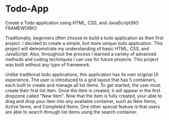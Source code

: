 # Todo-App

Create a Todo application using HTML, CSS, and JavaScript(NO FRAMEWORK!)

<!-- PROJECT INFO -->

Traditionally, beginners often choose to build a todo application as their first project. I decided to create a simple, but more unique todo application. This project will demomstrate my understanding of basic HTML, CSS, and JavaScript. Also, throughout the process I learned a variety of advanced methods and coding techniques I can use for future projects. This project was built without any type of framework.

<!-- HOW THE APPLICATION WORKS -->

Unlike traditional todo applications, this application has its own original UI experience.
The user is introduced to a grid layout that has 5 containers, each built to create and manage all list items. To get started, the user must create their first list item. Once the item is created, it will appear in the first dropzone called "New Item". Now that the item is fully created, your able to drag and drop your item into any available container, such as New Items, Active Items, and Completed Items. One other special feature is that users are able to search through list items using the search container.
